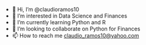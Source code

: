 - 👋 Hi, I’m @claudioramos10
- 👀 I’m interested in Data Science and Finances
- 🌱 I’m currently learning Python and R
- 💞️ I’m looking to collaborate on Python for Finances
- 📫 How to reach me claudio_ramos10@yahoo.com

<!---
claudioramos10/claudioramos10 is a ✨ special ✨ repository because its `README.md` (this file) appears on your GitHub profile.
You can click the Preview link to take a look at your changes.
--->
